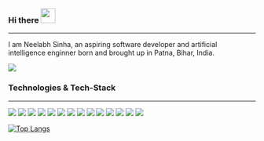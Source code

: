 ### Hi there <img src="https://raw.githubusercontent.com/MartinHeinz/MartinHeinz/master/wave.gif" width="30px">
---
I am Neelabh Sinha, an aspiring software developer and artificial intelligence enginner born and brought up in Patna, Bihar, India. 

<img align="center" src="https://github-readme-stats.vercel.app/api?username=neelabhsinha&show_icons=true&theme=radical" />

### Technologies & Tech-Stack
---
![](https://img.shields.io/badge/Lang-HTML-informational?style=flat&logo=HTML5&logoColor=white&color=44b0fc)
![](https://img.shields.io/badge/Lang-CSS-informational?style=flat&logo=CSS3&logoColor=white&color=44b0fc)
![](https://img.shields.io/badge/Lang-JavaScript-informational?style=flat&logo=JavaScript&logoColor=white&color=44b0fc)
![](https://img.shields.io/badge/Lang-Java-informational?style=flat&logo=Java&logoColor=white&color=44b0fc)
![](https://img.shields.io/badge/Lang-Python-informational?style=flat&logo=Python&logoColor=white&color=44b0fc)
![](https://img.shields.io/badge/Framework-Angular-informational?style=flat&logo=Angular&logoColor=white&color=44b0fc)
![](https://img.shields.io/badge/Framework-Spring-Boot-informational?style=flat&logo=Spring&logoColor=white&color=44b0fc)
![](https://img.shields.io/badge/Framework-Express.js-informational?style=flat&logo=JavaScript&logoColor=white&color=44b0fc)
![](https://img.shields.io/badge/DB-SQL-informational?style=flat&logo=MySQL&logoColor=white&color=44b0fc)
![](https://img.shields.io/badge/DB-MongoDB-informational?style=flat&logo=MongoDB&logoColor=white&color=44b0fc)
![](https://img.shields.io/badge/Library-Tensorflow-informational?style=flat&logo=Tensorflow&logoColor=white&color=44b0fc)
![](https://img.shields.io/badge/Library-Scikit-Learn-informational?style=flat&logo=Scikit&logoColor=white&color=44b0fc)
![](https://img.shields.io/badge/Library-OpenCV-informational?style=flat&logo=OpenCV&logoColor=white&color=44b0fc)
![](https://img.shields.io/badge/Library-Pandas-informational?style=flat&logo=Pandas&logoColor=white&color=44b0fc)

[![Top Langs](https://github-readme-stats.vercel.app/api/top-langs/?username=neelabhsinha)](https://github.com/anuraghazra/github-readme-stats)
<!--
**neelabhsinha/neelabhsinha** is a ✨ _special_ ✨ repository because its `README.md` (this file) appears on your GitHub profile.

Here are some ideas to get you started:

- 🔭 I’m currently working on ...
- 🌱 I’m currently learning ...
- 👯 I’m looking to collaborate on ...
- 🤔 I’m looking for help with ...
- 💬 Ask me about ...
- 📫 How to reach me: ...
- 😄 Pronouns: ...
- ⚡ Fun fact: ...
-->
